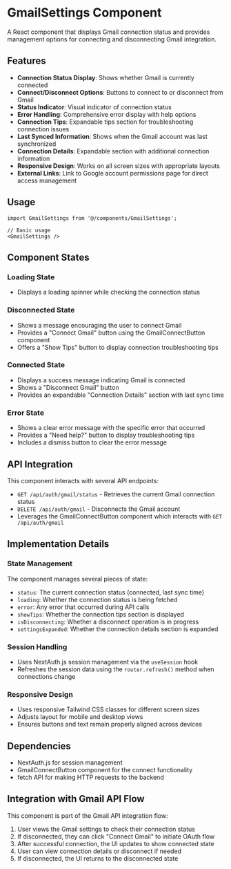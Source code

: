 # GmailSettings Component

A React component that displays Gmail connection status and provides management options for connecting and disconnecting Gmail integration.

## Features

- **Connection Status Display**: Shows whether Gmail is currently connected
- **Connect/Disconnect Options**: Buttons to connect to or disconnect from Gmail
- **Status Indicator**: Visual indicator of connection status
- **Error Handling**: Comprehensive error display with help options
- **Connection Tips**: Expandable tips section for troubleshooting connection issues
- **Last Synced Information**: Shows when the Gmail account was last synchronized
- **Connection Details**: Expandable section with additional connection information
- **Responsive Design**: Works on all screen sizes with appropriate layouts
- **External Links**: Link to Google account permissions page for direct access management

## Usage

```tsx
import GmailSettings from '@/components/GmailSettings';

// Basic usage
<GmailSettings />
```

## Component States

### Loading State
- Displays a loading spinner while checking the connection status

### Disconnected State
- Shows a message encouraging the user to connect Gmail
- Provides a "Connect Gmail" button using the GmailConnectButton component
- Offers a "Show Tips" button to display connection troubleshooting tips

### Connected State
- Displays a success message indicating Gmail is connected
- Shows a "Disconnect Gmail" button
- Provides an expandable "Connection Details" section with last sync time

### Error State
- Shows a clear error message with the specific error that occurred
- Provides a "Need help?" button to display troubleshooting tips
- Includes a dismiss button to clear the error message

## API Integration

This component interacts with several API endpoints:

- `GET /api/auth/gmail/status` - Retrieves the current Gmail connection status
- `DELETE /api/auth/gmail` - Disconnects the Gmail account
- Leverages the GmailConnectButton component which interacts with `GET /api/auth/gmail`

## Implementation Details

### State Management
The component manages several pieces of state:
- `status`: The current connection status (connected, last sync time)
- `loading`: Whether the connection status is being fetched
- `error`: Any error that occurred during API calls
- `showTips`: Whether the connection tips section is displayed
- `isDisconnecting`: Whether a disconnect operation is in progress
- `settingsExpanded`: Whether the connection details section is expanded

### Session Handling
- Uses NextAuth.js session management via the `useSession` hook
- Refreshes the session data using the `router.refresh()` method when connections change

### Responsive Design
- Uses responsive Tailwind CSS classes for different screen sizes
- Adjusts layout for mobile and desktop views
- Ensures buttons and text remain properly aligned across devices

## Dependencies

- NextAuth.js for session management
- GmailConnectButton component for the connect functionality
- fetch API for making HTTP requests to the backend

## Integration with Gmail API Flow

This component is part of the Gmail API integration flow:

1. User views the Gmail settings to check their connection status
2. If disconnected, they can click "Connect Gmail" to initiate OAuth flow
3. After successful connection, the UI updates to show connected state
4. User can view connection details or disconnect if needed
5. If disconnected, the UI returns to the disconnected state 